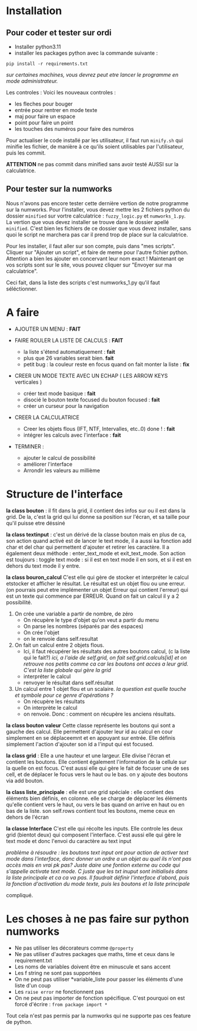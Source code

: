# Installation

## Pour coder et tester sur ordi

- Installer python3.11
- installer les packages python avec la commande suivante : 

```
pip install -r requirements.txt
```
*sur certaines machines, vous devrez peut etre lancer le programme en mode administrateur.*

Les controles : 
Voici les nouveaux controles : 

- les fleches pour bouger 
- entrée pour rentrer en mode texte
- maj pour faire un espace 
- point pour faire un point
- les touches des numéros pour faire des numéros

Pour actualiser le code installé par les utilisateur, il faut run ```minify.sh``` qui minifie les fichier, de manière à ce qu'ils soient utilisables par l'utilisateur, puis les commit. 

**ATTENTION** ne pas commit dans minified sans avoir testé AUSSI sur la calculatrice. 


## Pour tester sur la numworks

Nous n'avons pas encore tester cette dernière vertion de notre programme sur la numworks. 
Pour l'installer, vous devez mettre les 2 fichiers python du dossier ```minified``` sur vortre calculatrice : 
```fuzzy_logic.py``` et ```numworks_1.py```. La vertion que vous devez installer se trouve dans le dossier apellé ```minified```. C'est bien les fichiers de ce dossier que vous devez installer, sans quoi le script ne marchera pas car il prend trop de place sur la calculatrice. 

Pour les installer, il faut aller sur son compte, puis dans "mes scripts". 
Cliquer sur "Ajouter un script", et faire de meme pour l'autre fichier python. Attention a bien les ajouter en concervant leur nom exact !
Maintenant qe vos scripts sont sur le site, vous pouvez cliquer sur "Envoyer sur ma calculatrice". 

Ceci fait, dans la liste des scripts c'est numworks_1.py qu'il faut séléctionner.


# A faire 

- AJOUTER UN MENU : **FAIT** 

- FAIRE ROULER LA LISTE DE CALCULS  : **FAIT**
    - la liste s'étend automatiquement : **fait**
    - plus que 26 variables serait bien. **fait**
    - petit bug : la couleur reste en focus quand on fait monter la liste : **fix**
- CREER UN MODE TEXTE AVEC UN ECHAP ( LES ARROW KEYS verticales ) 
    - créer text mode basique : **fait**
    - disocié le bouton texte focused du bouton focused : **fait**
    - créer un curseur pour la navigation

- CREER LA CALCULATRICE
    - Creer les objets flous (IFT, NTF, Intervalles, etc..0) done !  : **fait**
    - intégrer les calculs avec l'interface : **fait**
- TERMINER : 
    - ajouter le calcul de possibilité
    - améliorer l'interface     
    - Arrondir les valeurs au millième

# Structure de l'interface 
**la class bouton** : il fit dans la grid, il contient des infos sur ou il est dans la grid. De la, c'est la grid qui lui donne sa position sur l'écran, et sa taille pour qu'il puisse etre déssiné


**la class textinput** : c'est un dérivé de la classe bouton mais en plus de  ca, son action quand activé est de lancer le text mode, il a aussi ka fonction add char et del char qui permettent d'ajouter et retirer les caractère. Il a également deux méthode : enter_text_mode et exit_text_mode. Son action est toujours : toggle text mode : si il est en text mode il en sors, et si il est en dehors du text mode il y entre. 

**la class bouron_calcul** C'est elle qui gère de stocker et interpréter le calcul etstocker et afficher le résultat. Le résultat est un objet flou ou une erreur. (on pourrais peut etre implémenter un objet Erreur qui contient l'erreur) qui est un texte qui commence par ERREUR. Quand on fait un calcul il y a 2 possibilité. 
1. On crée une variable a partir de nombre, de zéro
    - On récupère le type d'objet qu'on veut a partir du menu
    - On parse les nombres (séparés par des espaces)
    - On crée l'objet 
    - on le renvoie dans self.resultat
2. On fait un calcul entre 2 objets flous. 
    - Ici, il faut récupérer les résultats des autres boutons calcul, (c la liste qui le fait?)  *ici, a l'aide de self.grid, on fait self.grid.calculs[id] et on retrouve nos petits comme ca car les boutons ont acces a leur grid. C'est la liste globale qui gère la grid*
    - interpréter le calcul
    - renvoyer le résultat dans self.résultat 
3. Un calcul entre 1 objet flou et un scalaire. *la question est quelle touche et symbole pour ce genre d'opérations ?*
    - On récupère les résultats
    - On interprète le calcul
    - on renvoie. 
Donc : comment on récupère les anciens résultats. 

**la class bouton valeur** Cette classe représente les boutons qui sont a gauche des calcul. Elle permettent d'ajouter leur id au calcul en cour simplement en se déplaceemnt et en appuyant sur entrée. Elle définis simplement l'action d'ajouter son id a l'input qui est focused.

**la class grid** : Elle a une hauteur et une largeur. Elle divise l'écran et contient les boutons. Elle contient également l'information de la cellule sur la quelle on est focus. C'est aussi elle qui gère le fait de focuser une de ses cell, et de déplacer le focus vers le haut ou le bas. on y ajoute des boutons via add bouton. 

**la class liste_principale** : elle est une grid spéciale : elle contient des éléments bien définis, en colonne. elle se charge de déplacer les éléments qu'elle contient vers le haut, ou vers le bas quand on arrive en haut ou en bas de la liste. son self.rows contient tout les boutons, meme ceux en dehors de l'écran


**la classe Interface**
C'est elle qui récolte les inputs. Elle controle les deux grid (bientot deux) qui composent l'interface. C'est aussi elle qui gère le text mode et donc l'envoi du caractère au text input


*problème à résoudre : les boutons text input ont pour action de activer text mode dans l'interface, donc donner un ordre a un objet au quel ils n'ont pas accès mais en vrai pk pas? Juste daire une fontion externe au code qui s'appelle activate text mode. C juste que les txt inuput sont initialisés dans la liste principale et ca ca va pas. Il faudrait définir l'interface d'abord, puis la fonction d'activation du mode texte, puis les boutons et la liste principale*

compliqué.


# Les choses à ne pas faire sur python numworks

- Ne pas utiliser les décorateurs comme ```@property```
- Ne pas utiliser d'autres packages que maths, time et ceux dans le requirement.txt
- Les noms de variables doivent être en minuscule et sans accent
- Les f string ne sont pas supportées
- On ne peut pas utiliser *variable_liste pour passer les éléments d'une liste d'un coup
- Les ```raise error``` ne fonctionnent pas
- On ne peut pas importer de fonction spécifique. C'est pourquoi on est forcé d'écrire : ```from package import *```


Tout cela n'est pas permis par la numworks qui ne supporte pas ces feature de python. 